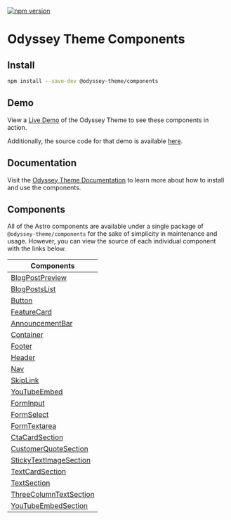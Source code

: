 [![npm version](https://badge.fury.io/js/@odyssey-theme%2Fcomponents.svg)](https://badge.fury.io/js/@odyssey-theme%2Fcomponents)

# Odyssey Theme Components

## Install 

```bash
npm install --save-dev @odyssey-theme/components
```

## Demo

View a [Live Demo](https://odyssey-theme.littlesticks.dev/) of the Odyssey Theme to see these components in action. 

Additionally, the source code for that demo is available [here](https://github.com/littlesticksdev/odyssey-theme).

## Documentation

Visit the [Odyssey Theme Documentation](https://odyssey-theme-docs.littlesticks.dev/en/introduction/) to learn more about how to install and use the components.  

## Components

All of the Astro components are available under a single package of `@odyssey-theme/components` for the sake of simplicity in maintenance and usage. However, you can view the source of each individual component with the links below.

| Components                                                                          |
| ------------------------------------------------------------------------------------|
| [BlogPostPreview](blog/BlogPostPreview.astro)                   |
| [BlogPostsList](blog/BlogPostsList.astro)                       |
| [Button](buttons/Button.astro)                                  |
| [FeatureCard](cards/FeatureCard.astro)                          |
| [AnnouncementBar](core/AnnouncementBar.astro)                   |
| [Container](core/Container.astro)                               |
| [Footer](core/Footer.astro)                                     |
| [Header](core/Header.astro)                                     |
| [Nav](core/Nav.astro)                                           |
| [SkipLink](core/SkipLink.astro)                                 |
| [YouTubeEmbed](core/YouTubeEmbed.astro)                         |
| [FormInput](core/FormInput.astro)                               |
| [FormSelect](core/FormSelect.astro)                             |
| [FormTextarea](core/FormTextarea.astro)                         |
| [CtaCardSection](sections/CtaCardSection.astro)                 |
| [CustomerQuoteSection](sections/CustomerQuoteSection.astro)     |
| [StickyTextImageSection](sections/StickyTextImageSection.astro) |
| [TextCardSection](sections/TextCardSection.astro)               |
| [TextSection](sections/TextSection.astro)                       |
| [ThreeColumnTextSection](sections/ThreeColumnTextSection.astro) |
| [YouTubeEmbedSection](sections/YouTubeEmbedSection.astro)       |